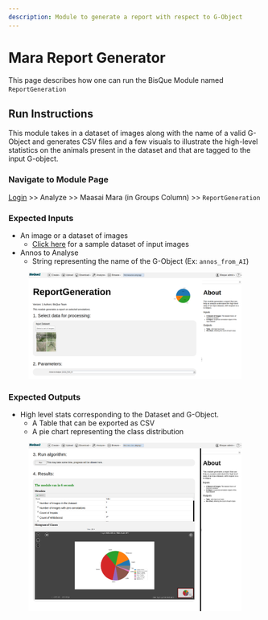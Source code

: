 ```yaml
---
description: Module to generate a report with respect to G-Object
---
```


# Mara Report Generator

This page describes how one can run the BisQue Module named `ReportGeneration`

## Run Instructions

This module takes in a dataset of images along with the name of a valid G-Object and generates CSV files and a few visuals to illustrate the high-level statistics on the animals present in the dataset and that are tagged to the input G-object.

### Navigate to Module Page

[Login](../../login-signup.md) >> Analyze >> Maasai Mara (in Groups Column) >> `ReportGeneration`

### Expected Inputs

* An image or a dataset of images
  * [Click here](https://bisque2.ece.ucsb.edu/client\_service/view?resource=https://bisque2.ece.ucsb.edu/data\_service/00-KiEfGPpfTrHigpoUtTjKgB) for a sample dataset of input images
* Annos to Analyse
  * String representing the name of the G-Object (Ex: `annos_from_AI`)

<figure><img src="../../../.gitbook/assets/image (22).png" alt=""><figcaption></figcaption></figure>

### Expected Outputs

* High level stats corresponding to the Dataset and G-Object.
  * A Table that can be exported as CSV
  * A pie chart representing the class distribution

<figure><img src="../../../.gitbook/assets/image (23).png" alt=""><figcaption></figcaption></figure>
